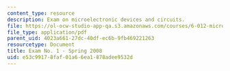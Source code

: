 ```yaml
---
content_type: resource
description: Exam on microelectronic devices and circuits.
file: https://ol-ocw-studio-app-qa.s3.amazonaws.com/courses/6-012-microelectronic-devices-and-circuits-fall-2009/e53c99178faf01a66ea1878adee9532d_MIT6_012F09_exam1_s08.pdf
file_type: application/pdf
parent_uid: 4023a661-27dc-40df-ec6b-9fb469221263
resourcetype: Document
title: Exam No. 1 - Spring 2008
uid: e53c9917-8faf-01a6-6ea1-878adee9532d
---
```

